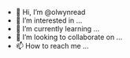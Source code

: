 - 👋 Hi, I’m @olwynread
- 👀 I’m interested in ...
- 🌱 I’m currently learning ...
- 💞️ I’m looking to collaborate on ...
- 📫 How to reach me ...

<!---
olwynread/olwynread is a ✨ special ✨ repository because its `README.md` (this file) appears on your GitHub profile.
You can click the Preview link to take a look at your changes.
--->
